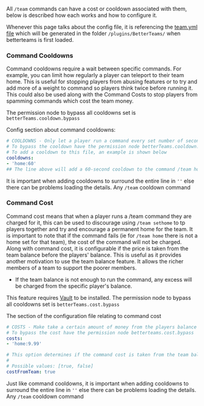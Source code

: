 All `/team` commands can have a cost or cooldown associated with them, below is described how each works and how to configure it. 

Whenever this page talks about the config file, it is referencing the [team.yml file](https://github.com/booksaw/BetterTeams/blob/master/team.yml) which will be generated in the folder `/plugins/BetterTeams/` when betterteams is first loaded. 

### Command Cooldowns
Command cooldowns require a wait between specific commands. For example, you can limit how regularly a player can teleport to their team home.
This is useful for stopping players from abusing features or to try and add more of a weight to command so players think twice before running it. This could also be used along with the Command Costs to stop players from spamming commands which cost the team money. 

The permission node to bypass all cooldowns set is `betterTeams.cooldown.bypass`

Config section about command cooldowns:
```YAML
# COOLDOWNS - Only let a player run a command every set number of seconds. 
# To bypass the cooldown have the permission node betterTeams.cooldown.bypass
# To add a cooldown to this file, an example is shown below
cooldowns: 
- 'home:60'
## The line above will add a 60-second cooldown to the command /team home
```
It is important when adding cooldowns to surround the entire line in `''` else there can be problems loading the details. Any `/team` cooldown command


### Command Cost
Command cost means that when a player runs a /team command they are charged for it, this can be used to discourage using `/team sethome` to tp players together and try and encourage a permanent home for the team. 
It is important to note that if the command fails (ie for `/team home` there is not a home set for that team), the cost of the command will not be charged. 
Along with command cost, it is configurable if the price is taken from the team balance before the players' balance. This is useful as it provides another motivation to use the team balance feature. It allows the richer members of a team to support the poorer members. 
* If the team balance is not enough to run the command, any excess will be charged from the specific player's balance.

This feature requires [Vault](https://www.spigotmc.org/resources/vault.34315/) to be installed. 
The permission node to bypass all cooldowns set is `betterTeams.cost.bypass`

The section of the configuration file relating to command cost
```YAML
# COSTS - Make take a certain amount of money from the players balance when they run a command
# To bypass the cost have the permission node betterteams.cost.bypass
costs:
- 'home:9.99'

# This option determines if the command cost is taken from the team balance first or the individual player
#
# Possible values: [true, false]
costFromTeam: true
```
Just like command cooldowns, it is important when adding cooldowns to surround the entire line in `''` else there can be problems loading the details. Any `/team` cooldown command
